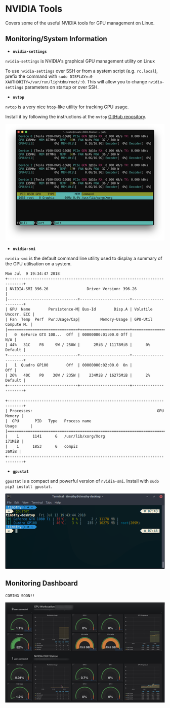 # NVIDIA Tools

Covers some of the useful NVIDIA tools for GPU management on Linux.

## Monitoring/System Information

- **`nvidia-settings`**

`nvidia-settings` is NVIDIA's graphical GPU management utility on Linux

To use `nvidia-settings` over SSH or from a system script (e.g. `rc.local`), prefix the command with `sudo DISPLAY=:0 XAUTHORITY=/var/run/lightdm/root/:0`. This will allow you to change `nvidia-settings` parameters on startup or over SSH.

- **`nvtop`**

`nvtop` is a very nice `htop`-like utility for tracking GPU usage.

Install it by following the instructions at the `nvtop` [GitHub repository](https://github.com/Syllo/nvtop).

![nvtop](images/nvtop.png)

- **`nvidia-smi`**

`nvidia-smi` is the default command line utility used to display a summary of the GPU utilisation on a system.

```
Mon Jul  9 19:34:47 2018
+-----------------------------------------------------------------------------+
| NVIDIA-SMI 396.26                 Driver Version: 396.26                    |
|-------------------------------+----------------------+----------------------+
| GPU  Name        Persistence-M| Bus-Id        Disp.A | Volatile Uncorr. ECC |
| Fan  Temp  Perf  Pwr:Usage/Cap|         Memory-Usage | GPU-Util  Compute M. |
|===============================+======================+======================|
|   0  GeForce GTX 108...  Off  | 00000000:01:00.0 Off |                  N/A |
| 44%   31C    P8     9W / 250W |      2MiB / 11178MiB |      0%      Default |
+-------------------------------+----------------------+----------------------+
|   1  Quadro GP100        Off  | 00000000:02:00.0  On |                  Off |
| 26%   40C    P0    30W / 235W |    234MiB / 16275MiB |      2%      Default |
+-------------------------------+----------------------+----------------------+

+-----------------------------------------------------------------------------+
| Processes:                                                       GPU Memory |
|  GPU       PID   Type   Process name                             Usage      |
|=============================================================================|
|    1      1141      G   /usr/lib/xorg/Xorg                           171MiB |
|    1      1853      G   compiz                                        36MiB |
+-----------------------------------------------------------------------------+
```

- **`gpustat`**

`gpustat` is a compact and powerful version of `nvidia-smi`. Install with `sudo pip3 install gpustat`.

![gpustat](images/gpustat.png)

## Monitoring Dashboard

`COMING SOON!!`

![grafana](images/grafana_dash.jpg)